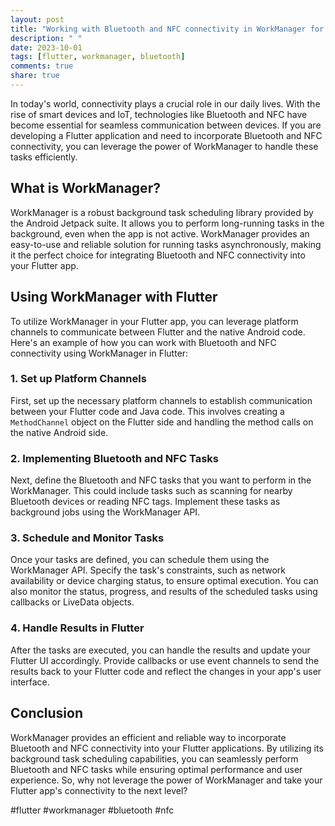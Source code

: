 ```yaml
---
layout: post
title: "Working with Bluetooth and NFC connectivity in WorkManager for Flutter"
description: " "
date: 2023-10-01
tags: [flutter, workmanager, bluetooth]
comments: true
share: true
---
```


In today's world, connectivity plays a crucial role in our daily lives. With the rise of smart devices and IoT, technologies like Bluetooth and NFC have become essential for seamless communication between devices. If you are developing a Flutter application and need to incorporate Bluetooth and NFC connectivity, you can leverage the power of WorkManager to handle these tasks efficiently.

## What is WorkManager?

WorkManager is a robust background task scheduling library provided by the Android Jetpack suite. It allows you to perform long-running tasks in the background, even when the app is not active. WorkManager provides an easy-to-use and reliable solution for running tasks asynchronously, making it the perfect choice for integrating Bluetooth and NFC connectivity into your Flutter app.

## Using WorkManager with Flutter

To utilize WorkManager in your Flutter app, you can leverage platform channels to communicate between Flutter and the native Android code. Here's an example of how you can work with Bluetooth and NFC connectivity using WorkManager in Flutter:

### 1. Set up Platform Channels

First, set up the necessary platform channels to establish communication between your Flutter code and Java code. This involves creating a `MethodChannel` object on the Flutter side and handling the method calls on the native Android side.

### 2. Implementing Bluetooth and NFC Tasks

Next, define the Bluetooth and NFC tasks that you want to perform in the WorkManager. This could include tasks such as scanning for nearby Bluetooth devices or reading NFC tags. Implement these tasks as background jobs using the WorkManager API.

### 3. Schedule and Monitor Tasks

Once your tasks are defined, you can schedule them using the WorkManager API. Specify the task's constraints, such as network availability or device charging status, to ensure optimal execution. You can also monitor the status, progress, and results of the scheduled tasks using callbacks or LiveData objects.

### 4. Handle Results in Flutter

After the tasks are executed, you can handle the results and update your Flutter UI accordingly. Provide callbacks or use event channels to send the results back to your Flutter code and reflect the changes in your app's user interface.

## Conclusion

WorkManager provides an efficient and reliable way to incorporate Bluetooth and NFC connectivity into your Flutter applications. By utilizing its background task scheduling capabilities, you can seamlessly perform Bluetooth and NFC tasks while ensuring optimal performance and user experience. So, why not leverage the power of WorkManager and take your Flutter app's connectivity to the next level?

#flutter #workmanager #bluetooth #nfc